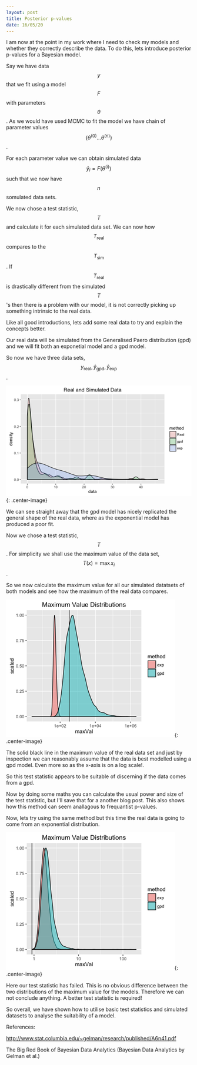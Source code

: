 ```yaml
---
layout: post
title: Posterior p-values 
date: 16/05/20
---
```


I am now at the point in my work where I need to check my models and whether they correctly describe the data. To do this, lets introduce posterior p-values for a Bayesian model. 

Say we have data $$y$$ that we fit using a model $$F$$ with parameters $$\theta$$. As we would have used MCMC to fit the model we have chain of parameter values $$\{\theta ^{(0)} ... \theta ^{(n)}\}$$. 

For each parameter value we can obtain simulated data $$\hat{y} _i = F( \theta ^{(i)}) $$ such that we now have $$n$$ somulated data sets.  

We now chose a test statistic, $$T$$ and calculate it for each simulated data set. We can now how $$T_{\text{real}}$$ compares to the $$T_{\text{sim}}$$. If $$T_{\text{real}}$$ is drastically different from the simulated $$T$$'s then there is a problem with our model, it is not correctly picking up something intrinsic to the real data.  

Like all good introductions, lets add some real data to try and explain the concepts better. 

Our real data will be simulated from the Generalised Paero distribution (gpd) and we will fit both an exponetial model and a gpd model. 

So now we have three data sets, $$y_{\text{real}}, \hat{y}_{\text{gpd}}, \hat{y}_{\text{exp}}$$. 

![Real and Simulated Data](/assets/realandsimdata.png){: .center-image}

We can see straight away that the gpd model has nicely replicated the general shape of the real data, where as the exponential model has produced a poor fit. 

Now we chose a test statistic, $$T$$. For simplicity we shall use the maximum value of the data set, $$T(x) = \max x_i$$.

So we now calculate the maximum value for all our simulated datatsets of both models and see how the maximum of the real data compares. 

![Maximum Value Distributions](/assets/maxvaldist.png){: .center-image}

The solid black line in the maximum value of the real data set and just by inspection we can reasonably assume that the data is best modelled using a gpd model. Even more so as the x-axis is on a log scale!. 

So this test statistic appears to be suitable of discerning if the data comes from a gpd. 

Now by doing some maths you can calculate the usual power and size of the test statistic, but I'll save that for a another blog post. This also shows how this method can seem anallagous to frequantist p-values.  

Now, lets try using the same method but this time the real data is going to come from an exponential distribution. 

![Maximum Value Distributions Exp](/assets/maxvalexp.png){: .center-image}

Here our test statistic has failed. This is no obvious difference between the two distributions of the maximum value for the models. Therefore we can not conclude anything. A better test statistic is required!

So overall, we have shown how to utilise basic test statistics and simulated datasets to analyse the suitability of a model. 

References: 

<http://www.stat.columbia.edu/~gelman/research/published/A6n41.pdf>

The Big Red Book of Bayesian Data Analytics (Bayesian Data Analytics by Gelman et al.)



